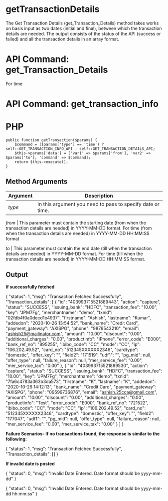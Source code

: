 # getTransactionDetails

The Get Transaction Details (get_Transaction_Details) method takes works on basis input as two dates (initial and final), between which the transaction details are needed. The output consists of the status of the API (success or failed) and all the transaction details in an array format.

# API Command: get_Transaction_Details

For time

# API Command: get_transaction_info

# PHP

    public function getTransaction($params) {
        $command = ($params['type'] == 'time') ? self::GET_TRANSACTION_INFO_API : self::GET_TRANSACTION_DETAILS_API;
        $this->params['data'] = ['var1' => $params['from'], 'var2' => $params['to'], 'command' => $command];
        return $this->execute();
    }

## Method Arguments


Argument |  Description
------------ | --------------------------
*type* | In this argument you need to pass to specify date or time.

*from* |  This parameter must contain the starting date (from when the transaction details are needed) in YYYY-MM-DD format. For time (from when the transaction details are needed) in YYYY-MM-DD HH:MM:SS format

*to* |  This parameter must contain the end date (till when the transaction details are needed) in YYYY-MM-DD format. For time (till when the transaction details are needed) in YYYY-MM-DD HH:MM:SS format.

## Output


**If successfully fetched**

{
      "status": 1,
      "msg": "Transaction Fetched Successfully",
      "Transaction_details": [
            {
                  "id": "403993715521889443",
                  "action": "capture",
                  "status": "SUCCESS",
                  "issuing_bank": "HDFC",
                  "transaction_fee": "10.00",
                  "key": "JPM7Fg",
                  "merchantname": "demo",
                  "txnid": "02fdb4f0a0decd1e4937",
                  "firstname": "Ashish",
                  "lastname": "Kumar",
                  "addedon": "2020-10-26 13:54:52",
                  "bank_name": "Credit Card",
                  "payment_gateway": "AXISPG",
                  "phone": "9876543210",
                  "email": "ashish25@mailinator.com",
                  "amount": "10.00",
                  "discount": "0.00",
                  "additional_charges": "0.00",
                  "productinfo": "iPhone",
                  "error_code": "E000",
                  "bank_ref_no": "895255",
                  "ibibo_code": "CC",
                  "mode": "CC",
                  "ip": "106.202.49.52",
                  "card_no": "512345XXXXXX2346",
                  "cardtype": "domestic",
                  "offer_key": "",
                  "field2": "171519",
                  "udf1": "",
                  "pg_mid": null,
                  "offer_type": null,
                  "failure_reason": null,
                  "mer_service_fee": "0.00",
                  "mer_service_tax": "0.00"
            },
            {
                  "id": "403993715521889530",
                  "action": "capture",
                  "status": "SUCCESS",
                  "issuing_bank": "HDFC",
                  "transaction_fee": "10.00",
                  "key": "JPM7Fg",
                  "merchantname": "demo",
                  "txnid": "7fa6c4783a363b3da573",
                  "firstname": "K",
                  "lastname": "K",
                  "addedon": "2020-10-26 14:12:13",
                  "bank_name": "Credit Card",
                  "payment_gateway": "AXISPG",
                  "phone": "09599736876",
                  "email": "ashish.25cca@gmail.com",
                  "amount": "10.00",
                  "discount": "0.00",
                  "additional_charges": "0.00",
                  "productinfo": "Test",
                  "error_code": "E000",
                  "bank_ref_no": "721522",
                  "ibibo_code": "CC",
                  "mode": "CC",
                  "ip": "106.202.49.52",
                  "card_no": "512345XXXXXX2346",
                  "cardtype": "domestic",
                  "offer_key": "",
                  "field2": "177047",
                  "udf1": "",
                  "pg_mid": null,
                  "offer_type": null,
                  "failure_reason": null,
                  "mer_service_fee": "0.00",
                  "mer_service_tax": "0.00"
            }
      ]
}

 **Failure Scenarios- If no transactions found, the response is similar to the following:**

{
      "status": 1,
      "msg": "Transaction Fetched Successfully",
      "Transaction_details": []
}

 **If invalid date is posted**

{
      "status": 0,
      "msg": "Invalid Date Entered. Date format should be yyyy-mm-dd"
}

{
      "status": 0,
      "msg": "Invalid Date Entered. Date format should be yyyy-mm-dd hh:mm:ss"
}